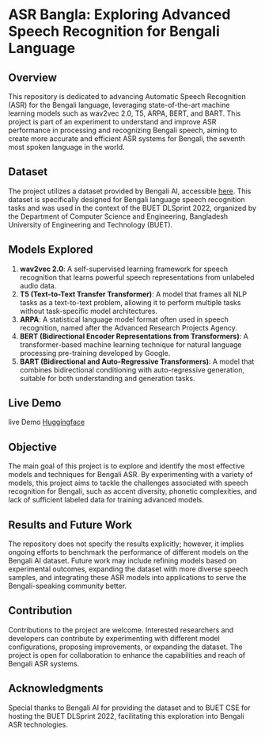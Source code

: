 # ASR Bangla: Exploring Advanced Speech Recognition for Bengali Language

## Overview

This repository is dedicated to advancing Automatic Speech Recognition (ASR) for the Bengali language, leveraging state-of-the-art machine learning models such as wav2vec 2.0, T5, ARPA, BERT, and BART. This project is part of an experiment to understand and improve ASR performance in processing and recognizing Bengali speech, aiming to create more accurate and efficient ASR systems for Bengali, the seventh most spoken language in the world.

## Dataset

The project utilizes a dataset provided by Bengali AI, accessible [here](https://bengali.ai/datasets/). This dataset is specifically designed for Bengali language speech recognition tasks and was used in the context of the BUET DLSprint 2022, organized by the Department of Computer Science and Engineering, Bangladesh University of Engineering and Technology (BUET).

## Models Explored

1. **wav2vec 2.0**: A self-supervised learning framework for speech recognition that learns powerful speech representations from unlabeled audio data.
2. **T5 (Text-to-Text Transfer Transformer)**: A model that frames all NLP tasks as a text-to-text problem, allowing it to perform multiple tasks without task-specific model architectures.
3. **ARPA**: A statistical language model format often used in speech recognition, named after the Advanced Research Projects Agency.
4. **BERT (Bidirectional Encoder Representations from Transformers)**: A transformer-based machine learning technique for natural language processing pre-training developed by Google.
5. **BART (Bidirectional and Auto-Regressive Transformers)**: A model that combines bidirectional conditioning with auto-regressive generation, suitable for both understanding and generation tasks.

## Live Demo 

live Demo [Huggingface](https://huggingface.co/mushrafi88/wav2vec2_xlsr_bn_lm)

## Objective

The main goal of this project is to explore and identify the most effective models and techniques for Bengali ASR. By experimenting with a variety of models, this project aims to tackle the challenges associated with speech recognition for Bengali, such as accent diversity, phonetic complexities, and lack of sufficient labeled data for training advanced models.

## Results and Future Work

The repository does not specify the results explicitly; however, it implies ongoing efforts to benchmark the performance of different models on the Bengali AI dataset. Future work may include refining models based on experimental outcomes, expanding the dataset with more diverse speech samples, and integrating these ASR models into applications to serve the Bengali-speaking community better.

## Contribution

Contributions to the project are welcome. Interested researchers and developers can contribute by experimenting with different model configurations, proposing improvements, or expanding the dataset. The project is open for collaboration to enhance the capabilities and reach of Bengali ASR systems.

## Acknowledgments

Special thanks to Bengali AI for providing the dataset and to BUET CSE for hosting the BUET DLSprint 2022, facilitating this exploration into Bengali ASR technologies.
